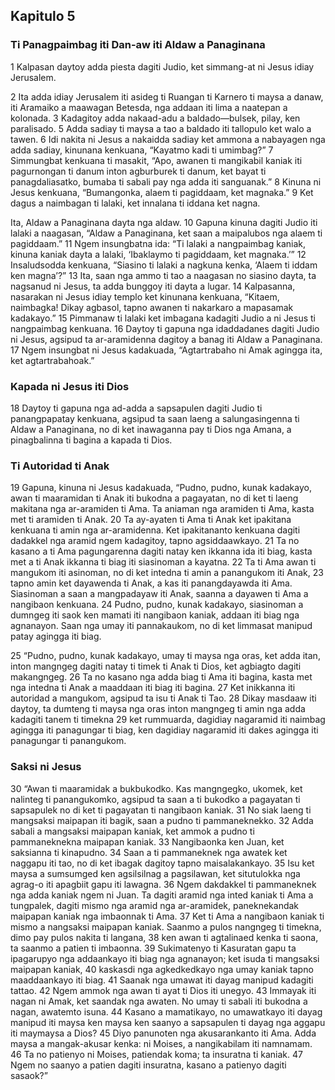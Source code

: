 Kapitulo 5
----------

### Ti Panagpaimbag iti Dan-aw iti Aldaw a Panaginana

1 Kalpasan daytoy adda piesta dagiti Judio, ket simmang-at ni Jesus idiay Jerusalem.

2 Ita adda idiay Jerusalem iti asideg ti Ruangan ti Karnero ti maysa a danaw, iti Aramaiko a maawagan Betesda, nga addaan iti lima a naatepan a kolonada.
3 Kadagitoy adda nakaad-adu a baldado—bulsek, pilay, ken paralisado.
5 Adda sadiay ti maysa a tao a baldado iti tallopulo ket walo a tawen.
6 Idi nakita ni Jesus a nakaidda sadiay ket ammona a nabayagen nga adda sadiay, kinunana kenkuana, “Kayatmo kadi ti umimbag?”
7 Simmungbat kenkuana ti masakit, “Apo, awanen ti mangikabil kaniak iti pagurnongan ti danum inton agburburek ti danum, ket bayat ti panagdaliasatko, bumaba ti sabali pay nga adda iti sanguanak.”
8 Kinuna ni Jesus kenkuana, “Bumangonka, alaem ti pagiddaam, ket magnaka.”
9 Ket dagus a naimbagan ti lalaki, ket innalana ti iddana ket nagna.

Ita, Aldaw a Panaginana dayta nga aldaw.
10 Gapuna kinuna dagiti Judio iti lalaki a naagasan, “Aldaw a Panaginana, ket saan a maipalubos nga alaem ti pagiddaam.”
11 Ngem insungbatna ida: “Ti lalaki a nangpaimbag kaniak, kinuna kaniak dayta a lalaki, ‘Ibaklaymo ti pagiddaam, ket magnaka.’”
12 Insaludsodda kenkuana, “Siasino ti lalaki a nagkuna kenka, ‘Alaem ti iddam ken magna’?”
13 Ita, saan nga ammo ti tao a naagasan no siasino dayta, ta nagsanud ni Jesus, ta adda bunggoy iti dayta a lugar.
14 Kalpasanna, nasarakan ni Jesus idiay templo ket kinunana kenkuana, “Kitaem, naimbagka! Dikay agbasol, tapno awanen ti nakarkaro a mapasamak kadakayo.”
15 Pimmanaw ti lalaki ket imbagana kadagiti Judio a ni Jesus ti nangpaimbag kenkuana.
16 Daytoy ti gapuna nga idaddadanes dagiti Judio ni Jesus, agsipud ta ar-aramidenna dagitoy a banag iti Aldaw a Panaginana.
17 Ngem insungbat ni Jesus kadakuada, “Agtartrabaho ni Amak agingga ita, ket agtartrabahoak.”

### Kapada ni Jesus iti Dios

18 Daytoy ti gapuna nga ad-adda a sapsapulen dagiti Judio ti panangpapatay kenkuana, agsipud ta saan laeng a salungasingenna ti Aldaw a Panaginana, no di ket inawaganna pay ti Dios nga Amana, a pinagbalinna ti bagina a kapada ti Dios.

### Ti Autoridad ti Anak

19 Gapuna, kinuna ni Jesus kadakuada, “Pudno, pudno, kunak kadakayo, awan ti maaramidan ti Anak iti bukodna a pagayatan, no di ket ti laeng makitana nga ar-aramiden ti Ama. Ta aniaman nga aramiden ti Ama, kasta met ti aramiden ti Anak.
20 Ta ay-ayaten ti Ama ti Anak ket ipakitana kenkuana ti amin nga ar-aramidenna. Ket ipakitananto kenkuana dagiti dadakkel nga aramid ngem kadagitoy, tapno agsiddaawkayo.
21 Ta no kasano a ti Ama pagungarenna dagiti natay ken ikkanna ida iti biag, kasta met a ti Anak ikkanna ti biag iti siasinoman a kayatna.
22 Ta ti Ama awan ti mangukom iti asinoman, no di ket intedna ti amin a panangukom iti Anak,
23 tapno amin ket dayawenda ti Anak, a kas iti panangdayawda iti Ama. Siasinoman a saan a mangpadayaw iti Anak, saanna a dayawen ti Ama a nangibaon kenkuana.
24 Pudno, pudno, kunak kadakayo, siasinoman a dumngeg iti saok ken mamati iti nangibaon kaniak, addaan iti biag nga agnanayon. Saan nga umay iti pannakaukom, no di ket limmasat manipud patay agingga iti biag.

25 “Pudno, pudno, kunak kadakayo, umay ti maysa nga oras, ket adda itan, inton mangngeg dagiti natay ti timek ti Anak ti Dios, ket agbiagto dagiti makangngeg.
26 Ta no kasano nga adda biag ti Ama iti bagina, kasta met nga intedna ti Anak a maaddaan iti biag iti bagina.
27 Ket inikkanna iti autoridad a mangukom, agsipud ta isu ti Anak ti Tao.
28 Dikay masdaaw iti daytoy, ta dumteng ti maysa nga oras inton mangngeg ti amin nga adda kadagiti tanem ti timekna
29 ket rummuarda, dagidiay nagaramid iti naimbag agingga iti panagungar ti biag, ken dagidiay nagaramid iti dakes agingga iti panagungar ti panangukom.

### Saksi ni Jesus

30 “Awan ti maaramidak a bukbukodko. Kas mangngegko, ukomek, ket nalinteg ti panangukomko, agsipud ta saan a ti bukodko a pagayatan ti sapsapulek no di ket ti pagayatan ti nangibaon kaniak.
31 No siak laeng ti mangsaksi maipapan iti bagik, saan a pudno ti pammaneknekko.
32 Adda sabali a mangsaksi maipapan kaniak, ket ammok a pudno ti pammaneknekna maipapan kaniak.
33 Nangibaonka ken Juan, ket saksianna ti kinapudno.
34 Saan a ti pammaneknek nga awatek ket naggapu iti tao, no di ket ibagak dagitoy tapno maisalakankayo.
35 Isu ket maysa a sumsumged ken agsilsilnag a pagsilawan, ket situtulokka nga agrag-o iti apagbiit gapu iti lawagna.
36 Ngem dakdakkel ti pammaneknek nga adda kaniak ngem ni Juan. Ta dagiti aramid nga inted kaniak ti Ama a tungpalek, dagiti mismo nga aramid nga ar-aramidek, paneknekandak maipapan kaniak nga imbaonnak ti Ama.
37 Ket ti Ama a nangibaon kaniak ti mismo a nangsaksi maipapan kaniak. Saanmo a pulos nangngeg ti timekna, dimo pay pulos nakita ti langana,
38 ken awan ti agtalinaed kenka ti saona, ta saanmo a patien ti imbaonna.
39 Sukimatenyo ti Kasuratan gapu ta ipagarupyo nga addaankayo iti biag nga agnanayon; ket isuda ti mangsaksi maipapan kaniak,
40 kaskasdi nga agkedkedkayo nga umay kaniak tapno maaddaankayo iti biag.
41 Saanak nga umawat iti dayag manipud kadagiti tattao.
42 Ngem ammok nga awan ti ayat ti Dios iti unegyo.
43 Immayak iti nagan ni Amak, ket saandak nga awaten. No umay ti sabali iti bukodna a nagan, awatemto isuna.
44 Kasano a mamatikayo, no umawatkayo iti dayag manipud iti maysa ken maysa ken saanyo a sapsapulen ti dayag nga aggapu iti maymaysa a Dios?
45 Diyo panunoten nga akusarankanto iti Ama. Adda maysa a mangak-akusar kenka: ni Moises, a nangikabilam iti namnamam.
46 Ta no patienyo ni Moises, patiendak koma; ta insuratna ti kaniak.
47 Ngem no saanyo a patien dagiti insuratna, kasano a patienyo dagiti sasaok?”
